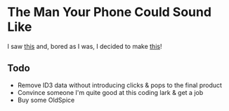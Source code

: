 The Man Your Phone Could Sound Like
===================================

I saw [this](http://www.youtube.com/user/oldspice#p/u/7/Kx-78v6WLN8) and, bored as I was, I decided to make [this](http://oldspice.heroku.com)!

Todo
----
* Remove ID3 data without introducing clicks & pops to the final product
* Convince someone I'm quite good at this coding lark & get a job
* Buy some OldSpice